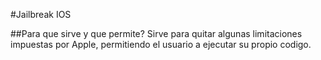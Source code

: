 #Jailbreak IOS

##Para que sirve y que permite?
Sirve para quitar algunas limitaciones impuestas por Apple, permitiendo el usuario a ejecutar su propio codigo.
